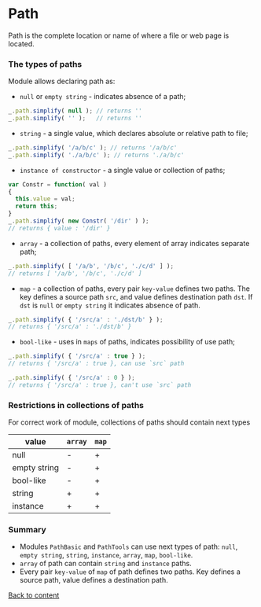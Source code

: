 # Path

Path is the complete location or name of where a file or web page is located.

### The types of paths

Module allows declaring path as:

- `null` or `empty string` - indicates absence of a path;

```js
_.path.simplify( null ); // returns ''
_.path.simplify( '' );   // returns ''
```

- `string` - a single value, which declares absolute or relative path to file;

```js
_.path.simplify( '/a/b/c' ); // returns '/a/b/c'
_.path.simplify( './a/b/c' ); // returns './a/b/c'
```

- `instance of constructor` - a single value or collection of paths;

```js
var Constr = function( val )
{
  this.value = val;
  return this;
}
_.path.simplify( new Constr( '/dir' ) );
// returns { value : '/dir' }
```

- `array` - a collection of paths, every element of array indicates separate path;

```js
_.path.simplify( [ '/a/b', '/b/c', './c/d' ] );
// returns [ '/a/b', '/b/c', './c/d' ]
```

- `map` - a collection of paths, every pair `key-value` defines two paths. The key defines a source path `src`, and value defines destination path `dst`. If `dst` is `null` or `empty string` it indicates absence of path.

```js
_.path.simplify( { '/src/a' : './dst/b' } );
// returns { '/src/a' : './dst/b' }
```

- `bool-like` - uses in `maps` of paths, indicates possibility of use path;

```js
_.path.simplify( { '/src/a' : true } );
// returns { '/src/a' : true }, can use `src` path

_.path.simplify( { '/src/a' : 0 } );
// returns { '/src/a' : true }, can't use `src` path
```

### Restrictions in collections of paths

For correct work of module, collections of paths should contain next types

| value        | `array`          | `map`         |
|--------------|------------------|---------------|
| null         | -                | +             |
| empty string | -                | +             |
| bool-like    | -                | +             |
| string       | +                | +             |
| instance     | +                | +             |

### Summary

- Modules `PathBasic` and `PathTools` can use next types of path: `null`, `empty string`, `string`, `instance`, `array`, `map`, `bool-like`.
- `array` of path can contain `string` and `instance` paths.
- Every pair `key-value` of `map` of path defines two paths. Key defines a source path, value defines a destination path.

[Back to content](../README.md#Concepts)
